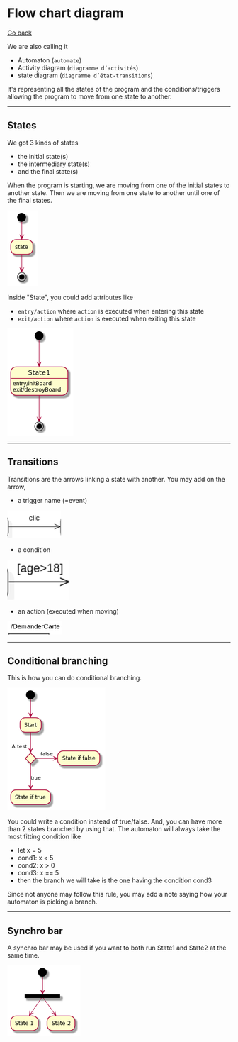 # Flow chart diagram

[Go back](../index.md)

We are also calling it

* Automaton (``automate``)
* Activity diagram (``diagramme d’activités``)
* state diagram (``diagramme d’état-transitions``)

It's representing all the states of the program and the conditions/triggers allowing the program to move from one state to another.

<hr class="sr">

## States

We got 3 kinds of states

* the initial state(s)
* the intermediary state(s)
* and the final state(s)

When the program is starting, we are moving from one of the initial states to another state. Then we are moving from one state to another until one of the final states.

![begin-end](images/u-HqA2v9B2efpStXukBarD3ILD3LjLDG0WgMf2e1HQ0ii2XG5gJ88JKl1QWU0000.png)

Inside "State", you could add attributes like

* ``entry/action`` where ``action`` is executed when entering this state
* ``exit/action`` where ``action`` is executed when exiting this state

![states](images/SoWkIImgAStDuUAArefLqDMrKmWkIIn9DUI2K60He0oCQwMGcbTILAcVcPTPufIVM9I2956HMQAVabfSKfHV2P7YSaZDIm6P3G00.png)

<hr class="sl">

## Transitions

Transitions are the arrows linking a state with another. You may add on the arrow,

* a trigger name (=event)

![trigger](images/trans1.png)

* a condition

![condition](images/trans2.png)

* an action (executed when moving)

![action](images/trans3.png)

<hr class="sr">

## Conditional branching

This is how you can do conditional branching.

![branching](images/JOqn3e0W34NdSegcavfu1O9dS2GE99P8WWnGxczXSljzVVaVm3K9LVgR3S2ohRZl5kaSZ8oY594E56v2A0yNHQ2Abzhvcg8mgZHkqYVdnjEnFWRDVsU2APKxnT7kDEdq1m00.png)

You could write a condition instead of true/false. And, you can have more than 2 states branched by using that. The automaton will always take the most fitting condition like

* let x = 5
* cond1: x < 5
* cond2: x > 0
* cond3: x == 5
* then the branch we will take is the one having the condition cond3

Since not anyone may follow this rule, you may add a note saying how your automaton is picking a branch.

<hr class="sr">

## Synchro bar

A synchro bar may be used if you want to both run State1 and State2 at the same time.

![synchro bar](images/u-HqA2v9B2efpStXukBarD3ILD3LjLEmjRLrCWGIG24GLocu9B4aLS5G2SY7IIaWIHWfWJGxfEQb0Cq10000.png)